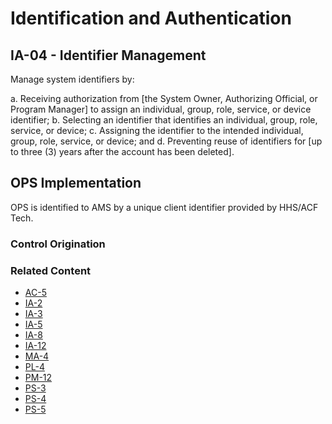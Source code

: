 # Identification and Authentication
## IA-04 - Identifier Management

Manage system identifiers by:

a. Receiving authorization from [the System Owner, Authorizing Official, or Program Manager] to assign an individual, group, role, service, or device identifier;
b. Selecting an identifier that identifies an individual, group, role, service, or device;
c. Assigning the identifier to the intended individual, group, role, service, or device; and
d. Preventing reuse of identifiers for [up to three (3) years after the account has been deleted].

## OPS Implementation

OPS is identified to AMS by a unique client identifier provided by HHS/ACF Tech.

### Control Origination

### Related Content

* [AC-5](../ac/ac-05.md)
* [IA-2](../ia/ia-02.md)
* [IA-3](../ia/ia-03.md)
* [IA-5](../ia/ia-05.md)
* [IA-8](../ia/ia-08.md)
* [IA-12](../ia/ia-12.md)
* [MA-4](../ma/ma-04.md)
* [PL-4](../pl/pl-04.md)
* [PM-12](../pm/pm-12.md)
* [PS-3](../ps/ps-03.md)
* [PS-4](../ps/ps-04.md)
* [PS-5](../ps/ps-05.md)
